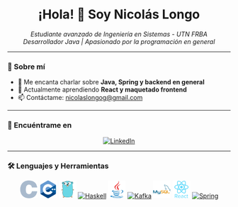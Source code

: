 <h1 align="center">¡Hola! 👋 Soy Nicolás Longo</h1>

<p align="center">
  <em>Estudiante avanzado de Ingeniería en Sistemas - UTN FRBA<br>
  Desarrollador Java | Apasionado por la programación en general</em>
</p>

---

### 🚀 Sobre mí
- 💬 Me encanta charlar sobre **Java, Spring y backend en general**  
- 🌱 Actualmente aprendiendo **React y maquetado frontend**  
- 📫 Contáctame: <a href="mailto:nicolaslongog@gmail.com">nicolaslongog@gmail.com</a>  

---

### 🔗 Encuéntrame en

<p align="center">
  <a href="https://www.linkedin.com/in/nicolas-longo2/" target="_blank" rel="noopener noreferrer">
    <img src="https://raw.githubusercontent.com/rahuldkjain/github-profile-readme-generator/master/src/images/icons/Social/linked-in-alt.svg" alt="LinkedIn" width="40" height="40" />
  </a>
</p>

---

### 🛠️ Lenguajes y Herramientas

<p align="center">
  <a href="https://www.cprogramming.com/" target="_blank" rel="noopener noreferrer"><img src="https://raw.githubusercontent.com/devicons/devicon/master/icons/c/c-original.svg" alt="C" width="40" height="40" /></a>
  <a href="https://www.w3schools.com/cpp/" target="_blank" rel="noopener noreferrer"><img src="https://raw.githubusercontent.com/devicons/devicon/master/icons/cplusplus/cplusplus-original.svg" alt="C++" width="40" height="40" /></a>
  <a href="https://golang.org" target="_blank" rel="noopener noreferrer"><img src="https://raw.githubusercontent.com/devicons/devicon/master/icons/go/go-original.svg" alt="Go" width="40" height="40" /></a>
  <a href="https://www.haskell.org/" target="_blank" rel="noopener noreferrer"><img src="https://upload.wikimedia.org/wikipedia/commons/1/1c/Haskell-Logo.svg" alt="Haskell" width="40" height="40" /></a>
  <a href="https://www.java.com" target="_blank" rel="noopener noreferrer"><img src="https://raw.githubusercontent.com/devicons/devicon/master/icons/java/java-original.svg" alt="Java" width="40" height="40" /></a>
  <a href="https://kafka.apache.org/" target="_blank" rel="noopener noreferrer"><img src="https://www.vectorlogo.zone/logos/apache_kafka/apache_kafka-icon.svg" alt="Kafka" width="40" height="40" /></a>
  <a href="https://www.mysql.com/" target="_blank" rel="noopener noreferrer"><img src="https://raw.githubusercontent.com/devicons/devicon/master/icons/mysql/mysql-original-wordmark.svg" alt="MySQL" width="40" height="40" /></a>
  <a href="https://reactjs.org/" target="_blank" rel="noopener noreferrer"><img src="https://raw.githubusercontent.com/devicons/devicon/master/icons/react/react-original-wordmark.svg" alt="React" width="40" height="40" /></a>
  <a href="https://spring.io/" target="_blank" rel="noopener noreferrer"><img src="https://www.vectorlogo.zone/logos/springio/springio-icon.svg" alt="Spring" width="40" height="40" /></a>
</p>

